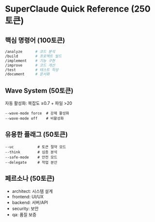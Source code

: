 # SuperClaude Quick Reference (250토큰)

## 핵심 명령어 (100토큰)
```bash
/analyze      # 코드 분석
/build        # 프로젝트 빌드
/implement    # 기능 구현
/improve      # 코드 개선
/test         # 테스트 작성
/document     # 문서화
```

## Wave System (50토큰)
자동 활성화: 복잡도 ≥0.7 + 파일 >20
```
--wave-mode force  # 강제 활성화
--wave-mode off    # 비활성화
```

## 유용한 플래그 (50토큰)
```
--uc           # 토큰 절약 모드
--think        # 심층 분석
--safe-mode    # 안전 모드
--delegate     # 작업 분산
```

## 페르소나 (50토큰)
- architect: 시스템 설계
- frontend: UI/UX
- backend: 서버/API
- security: 보안
- qa: 품질 보증